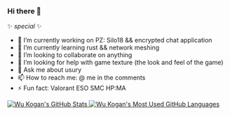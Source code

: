### Hi there 👋

 ✨ _special_ ✨ 

- 🔭 I’m currently working on PZ: Silo18 && encrypted chat application
- 🌱 I’m currently learning rust && network meshing
- 👯 I’m looking to collaborate on anything
- 🤔 I’m looking for help with game texture (the look and feel of the game)
- 💬 Ask me about usury
- 📫 How to reach me: @ me in the comments
- ⚡ Fun fact: Valorant ESO SMC HP:MA




<a href="https://github.com/eddapp/eddapp">
  <img align="top" src="https://github-readme-stats.vercel.app/api?username=eddapp&hide=contribs&count_private=true&theme=tokyonight&show_icons=true" alt="Wu Kogan's GitHub Stats" />
</a>


<a href="https://github.com/eddapp/eddapp">
  <img align="top" src="https://github-readme-stats.vercel.app/api/top-langs/?username=eddapp&count_private=true&theme=tokyonight&show_icons=true&hide=css&layout=compact&card_width=270" alt="Wu Kogan's Most Used GitHub Languages" />
</a>

